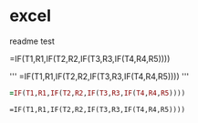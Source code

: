 # excel
readme test

=IF(T1,R1,IF(T2,R2,IF(T3,R3,IF(T4,R4,R5))))

'''
=IF(T1,R1,IF(T2,R2,IF(T3,R3,IF(T4,R4,R5))))
'''

```ruby
=IF(T1,R1,IF(T2,R2,IF(T3,R3,IF(T4,R4,R5))))
```

```
=IF(T1,R1,IF(T2,R2,IF(T3,R3,IF(T4,R4,R5))))
```
